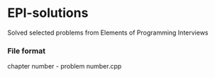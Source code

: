 # EPI-solutions
Solved selected problems from Elements of Programming Interviews

### File format

chapter number - problem number.cpp